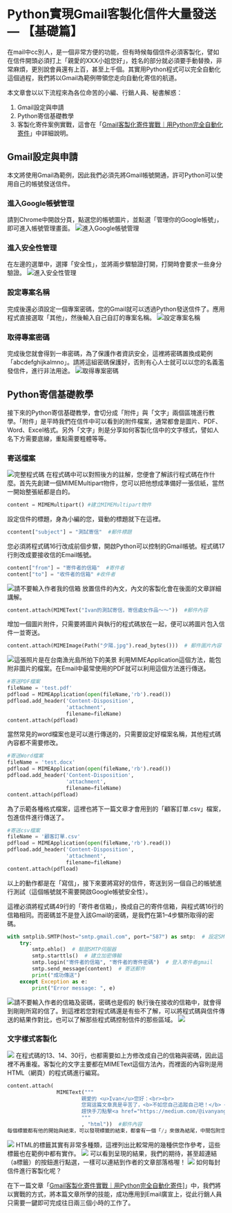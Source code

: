 # Python實現Gmail客製化信件大量發送 — 【基礎篇】

在mail中cc別人，是一個非常方便的功能，但有時候每個信件必須客製化，譬如在信件開頭必須打上「親愛的XXX小姐您好」，姓名的部分就必須要手動替換，非常麻煩，更別說會員還有上百，甚至上千個。其實用Python程式可以完全自動化這個過程，我們將以Gmail為範例帶領您走向自動化寄信的航道。

本文章會以以下流程來為各位命苦的小編、行銷人員、秘書解惑：
1. Gmail設定與申請
2. Python寄信基礎教學
3. 客製化寄件案例實戰，這會在「[Gmail客製化寄件實戰｜用Python完全自動化寄件](/classification/crawler_king/118)」中詳細說明。

## Gmail設定與申請
本文將使用Gmail為範例，因此我們必須先將Gmail帳號開通，許可Python可以使用自己的帳號發送信件。

### 進入Google帳號管理
請到Chrome中開啟分頁，點選您的帳號圖片，並點選「管理你的Google帳號」，即可進入帳號管理畫面。
![進入Google帳號管理](https://i.imgur.com/E20lrrY.png)

### 進入安全性管理
在左邊的選單中，選擇「安全性」，並將兩步驟驗證打開，打開時會要求一些身分驗證。
![進入安全性管理](https://i.imgur.com/Q4zlSP9.png)

### 設定專案名稱
完成後還必須設定一個專案密碼，您的Gmail就可以透過Python發送信件了。應用程式直接選取「其他」，然後輸入自己自訂的專案名稱。
![設定專案名稱](https://i.imgur.com/vEnWEMY.png)

### 取得專案密碼
完成後您就會得到一串密碼，為了保護作者資訊安全，這裡將密碼置換成範例「abcdefghijkalmno」。請將這組密碼保護好，否則有心人士就可以以您的名義濫發信件，進行非法用途。
![取得專案密碼](https://i.imgur.com/ETQryH6.png)

## Python寄信基礎教學
接下來的Python寄信基礎教學，會切分成「附件」與「文字」兩個區塊進行教學。「附件」是平時我們在信件中可以看到的附件檔案，通常都會是圖片、PDF、Word、Excel格式。另外「文字」則是分享如何客製化信中的文字樣式，譬如人名下方需要底線，重點需要粗體等等。

### 寄送檔案
![完整程式碼](https://i.imgur.com/S6PzDrz.png)
在程式碼中可以對照後方的註解，您便會了解該行程式碼在作什麼。首先先創建一個MIMEMultipart物件，您可以把他想成準備好一張信紙，當然一開始整張紙都是白的。
```python
content = MIMEMultipart() #建立MIMEMultipart物件
```
設定信件的標題，身為小編的您，聳動的標題就下在這裡。
```python
ccontent["subject"] = "測試寄信"  #郵件標題
```
您必須將程式碼16行改成前個步驟，開啟Python可以控制的Gmail帳號。程式碼17行則改成要接收信的Email帳號。
```python
content["from"] = "寄件者的信箱"  #寄件者
content["to"] = "收件者的信箱" #收件者
```
![請不要輸入作者我的信箱](https://i.imgur.com/Nl1KeL2.png)
放置信件的內文，內文的客製化會在後面的文章詳細講解。
```python
content.attach(MIMEText("Ivan的測試寄信，寄信處女作品～～"))  #郵件內容
```
增加一個圖片附件，只需要將圖片與執行的程式碼放在一起，便可以將圖片包入信件一並寄送。
```python
content.attach(MIMEImage(Path("夕陽.jpg").read_bytes()))  # 郵件圖片內容
```
![這張照片是在台南漁光島所拍下的美景](https://i.imgur.com/VvIc8V1.png)
利用MIMEApplication這個方法，能包附非圖片的檔案。在Email中最常使用的PDF就可以利用這個方法進行傳送。
```python
#寄送PDF檔案
fileName = 'test.pdf'
pdfload = MIMEApplication(open(fileName,'rb').read()) 
pdfload.add_header('Content-Disposition', 
                   'attachment', 
                   filename=fileName) 
content.attach(pdfload) 
```
當然常見的word檔案也是可以進行傳送的，只需要設定好檔案名稱，其他程式碼內容都不需要修改。
```python
#寄送Word檔案
fileName = 'test.docx'
pdfload = MIMEApplication(open(fileName,'rb').read()) 
pdfload.add_header('Content-Disposition', 
                   'attachment', 
                   filename=fileName) 
content.attach(pdfload) 
```
為了示範各種格式檔案，這裡也將下一篇文章才會用到的「顧客訂單.csv」檔案，包進信件進行傳送了。
```python
#寄送csv檔案
fileName = '顧客訂單.csv'
pdfload = MIMEApplication(open(fileName,'rb').read()) 
pdfload.add_header('Content-Disposition', 
                   'attachment', 
                   filename=fileName) 
content.attach(pdfload) 
```
以上的動作都是在「寫信」，接下來要將寫好的信件，寄送到另一個自己的帳號進行測試（這個帳號就不需要開啟Google帳號安全性）。

這裡必須將程式碼49行的「寄件者信箱」，換成自己的寄件信箱，與程式碼16行的信箱相同。而密碼並不是登入該Gmail的密碼，是我們在第1–4步驟所取得的密碼。
```python
with smtplib.SMTP(host="smtp.gmail.com", port="587") as smtp:  # 設定SMTP伺服器
    try:
        smtp.ehlo()  # 驗證SMTP伺服器
        smtp.starttls()  # 建立加密傳輸
        smtp.login("寄件者的信箱", "寄件者的寄件密碼")  # 登入寄件者gmail
        smtp.send_message(content)  # 寄送郵件
        print("成功傳送")
    except Exception as e:
        print("Error message: ", e)
```
![請不要輸入作者的信箱及密碼，密碼也是假的](https://i.imgur.com/YwCWJDG.png)
執行後在接收的信箱中，就會得到剛剛所寫的信了。到這裡若您對程式碼還是有些不了解，可以將程式碼與信件傳送的結果作對比，也可以了解那些程式碼控制信件的那些區域。
![](https://i.imgur.com/xJjnVH4.png)
### 文字樣式客製化
![](https://i.imgur.com/LTW8Wlx.png)
在程式碼的13、14、30行，也都需要如上方修改成自己的信箱與密碼，因此這裡不再重複。客製化的文字主要都在MIMEText這個方法內，而裡面的內容則是用HTML（網頁）的程式碼進行編寫。
```python
content.attach(
                MIMEText("""
                        親愛的 <u>Ivan</u>您好：<br><br>
                        您寫這篇文章真是辛苦了，<b>不如您自己追蹤自己吧！</b> <br>
                        趕快手刀點擊<a href="https://medium.com/@ivanyang0606">Ivan的Medium文章</a>。
                        """
                        , "html"))  #郵件內容
每個標籤都有他的開始與結束，可以發現標籤的結束，都會有一個「/」來做為結尾，中間包附您想要呈現的文字。
```
![](https://i.imgur.com/PnSxELz.png)
HTML的標籤其實有非常多種類，這裡列出比較常用的幾種供您作參考，這些標籤也在範例中都有實作。
![](https://i.imgur.com/uoyOONK.png)
可以看到呈現的結果，我們的期待，甚至超連結（a標籤）的按鈕進行點選，一樣可以連結到作者的文章部落格喔！
![](https://i.imgur.com/9C9KN25.png)
如何每封信件進行客製化呢？

在下一篇文章「[Gmail客製化寄件實戰｜用Python完全自動化寄件](/classification/crawler_king/118)]」中，我們將以實戰的方式，將本篇文章所學的技能，成功應用到Email廣宣上，從此行銷人員只需要一鍵即可完成往日兩三個小時的工作了。
